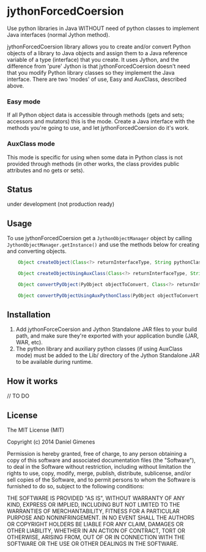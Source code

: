 jythonForcedCoersion
=====================

Use python libraries in Java WITHOUT need of python classes to implement Java interfaces (normal Jython method).

jythonForcedCoersion library allows you to create and/or convert Python objects of a library to Java objects and assign them to a Java reference variable of a type (interface) that you create. It uses Jython, and the difference from 'pure' Jython is that jythonForcedCoersion doesn't need that you modify Python library classes so they implement the Java interface. There are two 'modes' of use, Easy and AuxClass, described above.

### Easy mode

If all Python object data is accessible through methods (gets and sets; accessors and mutators) this is the mode. Create a Java interface with the methods you're going to use, and let jythonForcedCoersion do it's work.

### AuxClass mode

This mode is specific for using when some data in Python class is not provided through methods (in other works, the class provides public attributes and no gets or sets). 

## Status

under development (not production ready)

## Usage

To use jythonForcedCoersion get a `JythonObjectManager` object by calling `JythonObjectManager.getInstance()` and use the methods below for creating and converting objects.

```java
	Object createObject(Class<?> returnInterfaceType, String pythonClassPackage, String pythonClassName) throws JythonInstantiationException, JythonDynamicCoersionException
```

```java
	Object createObjectUsingAuxClass(Class<?> returnInterfaceType, String pythonClassPackage, String pythonClassName, String auxPythonClassPackage,	String auxPythonClassName) throws JythonInstantiationException, JythonDynamicCoersionException
```

```java
	Object convertPyObject(PyObject objectToConvert, Class<?> returnInterfaceType, String pythonClassPackage, String pythonClassName) throws JythonDynamicCoersionException
```

```java
	Object convertPyObjectUsingAuxPythonClass(PyObject objectToConvert, Class<?> returnInterfaceType, String pythonClassPackage, String pythonClassName, String auxPythonClassPackage, String auxPythonClassName) throws JythonDynamicCoersionException
```

## Installation

1. Add jythonForceCoersion and Jython Standalone JAR files to your build path, and make sure they're exported with your application bundle (JAR, WAR, etc). 
2. The python library and auxiliary python classes (if using AuxClass mode) must be added to the Lib/ directory of the Jython Standalone JAR to be available during runtime.

## How it works

// TO DO

## License

The MIT License (MIT)

Copyright (c) 2014 Daniel Gimenes

Permission is hereby granted, free of charge, to any person obtaining a copy
of this software and associated documentation files (the "Software"), to deal
in the Software without restriction, including without limitation the rights
to use, copy, modify, merge, publish, distribute, sublicense, and/or sell
copies of the Software, and to permit persons to whom the Software is
furnished to do so, subject to the following conditions:

THE SOFTWARE IS PROVIDED "AS IS", WITHOUT WARRANTY OF ANY KIND, EXPRESS OR
IMPLIED, INCLUDING BUT NOT LIMITED TO THE WARRANTIES OF MERCHANTABILITY,
FITNESS FOR A PARTICULAR PURPOSE AND NONINFRINGEMENT. IN NO EVENT SHALL THE
AUTHORS OR COPYRIGHT HOLDERS BE LIABLE FOR ANY CLAIM, DAMAGES OR OTHER
LIABILITY, WHETHER IN AN ACTION OF CONTRACT, TORT OR OTHERWISE, ARISING FROM,
OUT OF OR IN CONNECTION WITH THE SOFTWARE OR THE USE OR OTHER DEALINGS IN THE
SOFTWARE.

